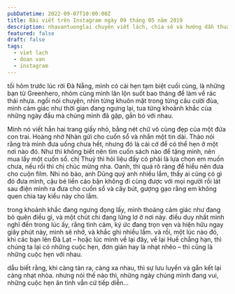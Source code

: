 ```yaml
---
pubDatetime: 2022-09-07T10:00:00Z
title: Bài viết trên Instagram ngày 09 tháng 05 năm 2019
description: nhavantuonglai chuyên viết lách, chia sẻ và hướng dẫn thuần thục khi thực hành viết lách qua những bài chia sẻ trên Instagram chính thức.
featured: false
draft: false
tags:
  - viet lach
  - doan van
  - instagram
---
```


tối hôm trước lúc rời Đà Nẵng, mình có cái hẹn tạm biệt cuối cùng, là những bạn từ Greenhero, nhóm cùng mình lăn lộn suốt bao tháng để làm về rác thải nhựa. ngồi nói chuyện, nhìn từng khuôn mặt trong từng câu cười đùa, mình cảm giác như thời gian đang ngưng lại, tua từng khoảnh khắc của những ngày đầu mà chúng mình đã gặp, gắn bó với nhau.

Minh nó viết hẳn hai trang giấy nhỏ, bằng nét chữ vô cùng đẹp của một đứa con trai. Hoàng nhờ Nhàn gửi cho cuốn sổ và nhắn một tin dài. Thảo nói rằng trà mình đưa uống chưa hết, nhưng đó là cái cớ để có thể hẹn ở một nơi nào đó. Như thì không biết nên tìm cuốn sách nào để tặng mình, nên mua lấy một cuốn sổ. chị Thuỷ thì hỏi liệu đấy có phải là lựa chọn em muốn chưa, nếu rồi thì chị chúc mừng nha. Oanh, thì quá rõ ràng để hiểu nên đưa cho cuộn film. Nhi nó bảo, anh Dũng quý anh nhiều lắm, thấy ai cũng có gì đó đưa mình, cậu bé liền cáo bận không đi cùng được với mọi người rồi lát sau điện mình ra đưa cho cuốn sổ và cây bút, gượng gạo rằng em không quen chia tay kiểu này cho lắm.

trong khoảnh khắc đang ngưng đọng lấy, mình thoáng cảm giác như đang bỏ quên điều gì, và một chút chi đang lửng lơ ở nơi này. điều duy nhất mình nghĩ đến trong lúc ấy, rằng tình cảm, ký ức đang trọn vẹn và hiện hữu ngay giây phút này, mình sẽ nhớ, và khắc ghi nhiều lắm. và rồi, một lúc nào đó, khi các bạn lên Đà Lạt – hoặc lúc mình về lại đây, về lại Huế chẳng hạn, thì chúng ta lại có những cuộc hẹn, đơn giản hay là nhạt nhẽo – thì cũng là những cuộc hẹn với nhau.

dẫu biết rằng, khi càng tản ra, càng xa nhau, thì sự lưu luyến và gắn kết lại càng nhạt nhòa. nhưng nói thế nào thì, những ngày chúng mình đang vui, những cuộc hẹn ân tình vẫn cứ tiếp diễn…
